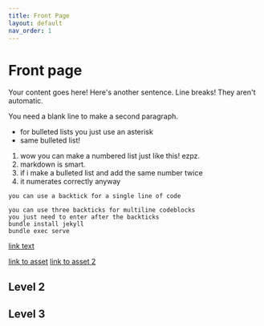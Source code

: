 ```yaml
---
title: Front Page
layout: default
nav_order: 1
---
```


# Front page
Your content goes here!
Here's another sentence. 
Line breaks! They aren't automatic.

You need a blank line to make a second paragraph. 
* for bulleted lists you just use an asterisk
* same bulleted list!

1. wow you can make a numbered list just like this! ezpz.
2. markdown is smart.
2. if i make a bulleted list and add the same number twice
2. it numerates correctly anyway

`you can use a backtick for a single line of code`

```
you can use three backticks for multiline codeblocks
you just need to enter after the backticks
bundle install jekyll
bundle exec serve
```

[link text](https://google.com)

[link to asset](_site/assets/js/search-data.json)
[link to asset 2](~/Documents/GitHub/futureDocs/_site/assets/js/search-data.json)
## Level 2
## Level 3

